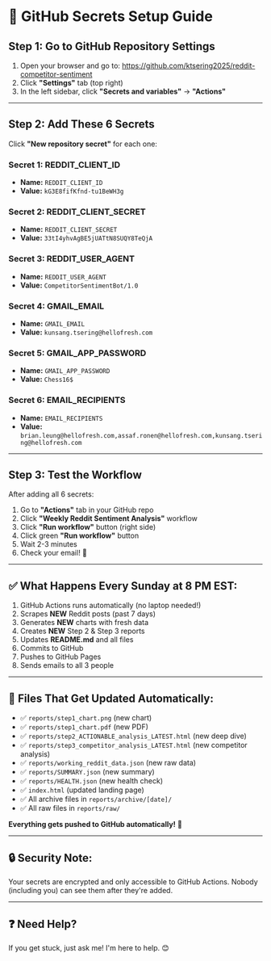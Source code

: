 # 🔐 GitHub Secrets Setup Guide

## Step 1: Go to GitHub Repository Settings

1. Open your browser and go to: https://github.com/ktsering2025/reddit-competitor-sentiment
2. Click **"Settings"** tab (top right)
3. In the left sidebar, click **"Secrets and variables"** → **"Actions"**

---

## Step 2: Add These 6 Secrets

Click **"New repository secret"** for each one:

### Secret 1: REDDIT_CLIENT_ID
- **Name:** `REDDIT_CLIENT_ID`
- **Value:** `kG3E8fifKfnd-tu1BeWH3g`

### Secret 2: REDDIT_CLIENT_SECRET
- **Name:** `REDDIT_CLIENT_SECRET`
- **Value:** `33tI4yhvAgBE5jUATtN8SUQY8TeQjA`

### Secret 3: REDDIT_USER_AGENT
- **Name:** `REDDIT_USER_AGENT`
- **Value:** `CompetitorSentimentBot/1.0`

### Secret 4: GMAIL_EMAIL
- **Name:** `GMAIL_EMAIL`
- **Value:** `kunsang.tsering@hellofresh.com`

### Secret 5: GMAIL_APP_PASSWORD
- **Name:** `GMAIL_APP_PASSWORD`
- **Value:** `Chess16$`

### Secret 6: EMAIL_RECIPIENTS
- **Name:** `EMAIL_RECIPIENTS`
- **Value:** `brian.leung@hellofresh.com,assaf.ronen@hellofresh.com,kunsang.tsering@hellofresh.com`

---

## Step 3: Test the Workflow

After adding all 6 secrets:

1. Go to **"Actions"** tab in your GitHub repo
2. Click **"Weekly Reddit Sentiment Analysis"** workflow
3. Click **"Run workflow"** button (right side)
4. Click green **"Run workflow"** button
5. Wait 2-3 minutes
6. Check your email! 📧

---

## ✅ What Happens Every Sunday at 8 PM EST:

1. GitHub Actions runs automatically (no laptop needed!)
2. Scrapes **NEW** Reddit posts (past 7 days)
3. Generates **NEW** charts with fresh data
4. Creates **NEW** Step 2 & Step 3 reports
5. Updates **README.md** and all files
6. Commits to GitHub
7. Pushes to GitHub Pages
8. Sends emails to all 3 people

---

## 🎯 Files That Get Updated Automatically:

- ✅ `reports/step1_chart.png` (new chart)
- ✅ `reports/step1_chart.pdf` (new PDF)
- ✅ `reports/step2_ACTIONABLE_analysis_LATEST.html` (new deep dive)
- ✅ `reports/step3_competitor_analysis_LATEST.html` (new competitor analysis)
- ✅ `reports/working_reddit_data.json` (new raw data)
- ✅ `reports/SUMMARY.json` (new summary)
- ✅ `reports/HEALTH.json` (new health check)
- ✅ `index.html` (updated landing page)
- ✅ All archive files in `reports/archive/[date]/`
- ✅ All raw files in `reports/raw/`

**Everything gets pushed to GitHub automatically!** 🚀

---

## 🔒 Security Note:

Your secrets are encrypted and only accessible to GitHub Actions. Nobody (including you) can see them after they're added.

---

## ❓ Need Help?

If you get stuck, just ask me! I'm here to help. 😊
